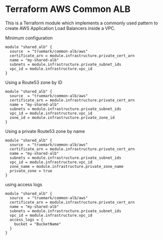 # Terraform AWS Common ALB

This is a Terraform module which implements a commonly used pattern to create
AWS Application Load Balancers inside a VPC.

Minimum configuration
```hcl
module "shared_alb" {
  source  = "truemark/common-alb/aws"
  certificate_arn = module.infrastructure.private_cert_arn
  name = "my-shared-alb"
  subnets = module.infrastructure.private_subnet_ids
  vpc_id = module.infrastructure.vpc_id
}
```

Using a Route53 zone by ID
```hcl
module "shared_alb" {
  source  = "truemark/common-alb/aws"
  certificate_arn = module.infrastructure.private_cert_arn
  name = "my-shared-alb"
  subnets = module.infrastructure.private_subnet_ids
  vpc_id = module.infrastructure.vpc_id
  zone_id = module.infrastructure.private_zone_id
}
```

Using a private Route53 zone by name
```hcl
module "shared_alb" {
  source  = "truemark/common-alb/aws"
  certificate_arn = module.infrastructure.private_cert_arn
  name = "my-shared-alb"
  subnets = module.infrastructure.private_subnet_ids
  vpc_id = module.infrastructure.vpc_id
  zone_name = module.infrastructure.private_zone_name
  private_zone = true  
}
```

using access logs
```hcl
module "shared_alb" {
  source  = "truemark/common-alb/aws"
  certificate_arn = module.infrastructure.private_cert_arn
  name = "my-shared-alb"
  subnets = module.infrastructure.private_subnet_ids
  vpc_id = module.infrastructure.vpc_id
  access_logs = {
    bucket = "BucketName"
  }
}
```

